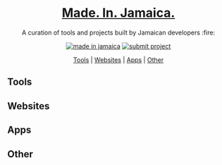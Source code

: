<h1 align="center">
  <a href="#">
    Made. In. Jamaica.
  </a>
</h1>

<p align="center">A curation of tools and projects built by Jamaican developers :fire:</p>

<div align="center">
  
[![made in jamaica](https://img.shields.io/badge/MADE%20IN-JAMAICA-green?style=for-the-badge)](https://github.com/jordanliu/made-in-jamaica/) [![submit project](https://img.shields.io/badge/SUBMIT-PROJECT-gold?style=for-the-badge)](https://github.com/jordanliu/made-in-jamaica/contributing.md)
 
 </div>
 
<p align="center">
  <a href="#tools">Tools</a> |  <a href="#websites">Websites</a> | <a href="#apps">Apps</a> | <a href="#other">Other</a> 
</p>



## <a name="tools"> </a>Tools

## <a name="websites"> </a>Websites

## <a name="apps"> </a>Apps

## <a name="other"> </a>Other

